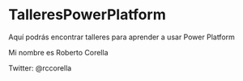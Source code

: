 # TalleresPowerPlatform
Aquí podrás encontrar talleres para aprender a usar Power Platform

Mi nombre es Roberto Corella

Twitter: @rccorella

